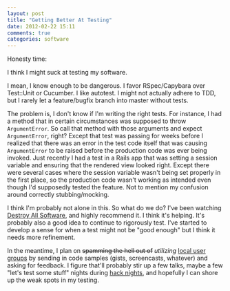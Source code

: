 ```yaml
---
layout: post
title: "Getting Better At Testing"
date: 2012-02-22 15:11
comments: true
categories: software
---
```


Honesty time:

I think I might suck at testing my software.

I mean, I know enough to be dangerous. I favor RSpec/Capybara over Test::Unit or
Cucumber. I like autotest. I might not actually adhere to TDD, but I rarely let
a feature/bugfix branch into master without tests.

The problem is, I don't know if I'm writing the right tests. For instance, I had
a method that in certain circumstances was supposed to throw `ArgumentError`. So
call that method with those arguments and expect `ArgumentError`, right? Except
that test was passing for weeks before I realized that there was an error in the
test code itself that was causing `ArgumentError` to be raised before the
production code was ever being invoked. Just recently I had a test in a Rails
app that was setting a session variable and ensuring that the rendered view
looked right. Except there were several cases where the session variable wasn't
being set properly in the first place, so the production code wasn't working as
intended even though I'd supposedly tested the feature. Not to mention my
confusion around correctly stubbing/mocking.

I think I'm probably not alone in this. So what do we do? I've been watching
[Destroy All Software][das], and highly recommend it. I think it's helping. It's
probably also a good idea to continue to rigorously test. I've started to
develop a sense for when a test might not be "good enough" but I think it needs
more refinement.

In the meantime, I plan on <strike>spamming the hell out of</strike>
<em>utilizing</em> [local user groups][crb] by sending in code samples (gists,
screencasts, whatever) and asking for feedback. I figure that'll probably stir
up a few talks, maybe a few "let's test some stuff" nights during [hack nights][codejam],
and hopefully I can shore up the weak spots in my testing.



[das]: http://destroyallsoftware.com
[crb]: http://columbusrb.com
[codejam]: http://columbusrb.com/#code_jam

